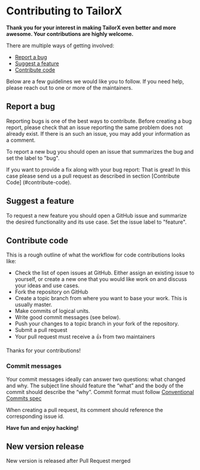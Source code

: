 # Contributing to TailorX

**Thank you for your interest in making TailorX even better and more awesome. Your contributions are highly welcome.**

There are multiple ways of getting involved:

- [Report a bug](#report-a-bug)
- [Suggest a feature](#suggest-a-feature)
- [Contribute code](#contribute-code)

Below are a few guidelines we would like you to follow.
If you need help, please reach out to one or more of the maintainers.

## Report a bug
Reporting bugs is one of the best ways to contribute. Before creating a bug report, please check that an issue reporting the same problem does not already exist. If there is an such an issue, you may add your information as a comment.

To report a new bug you should open an issue that summarizes the bug and set the label to "bug".

If you want to provide a fix along with your bug report: That is great! In this case please send us a pull request as described in section [Contribute Code] (#contribute-code).

## Suggest a feature
To request a new feature you should open a GitHub issue and summarize the desired functionality and its use case. Set the issue label to "feature".

## Contribute code
This is a rough outline of what the workflow for code contributions looks like:
- Check the list of open issues at GitHub. Either assign an existing issue to yourself, or create a new one that you would like work on and discuss your ideas and use cases.
- Fork the repository on GitHub
- Create a topic branch from where you want to base your work. This is usually master.
- Make commits of logical units.
- Write good commit messages (see below).
- Push your changes to a topic branch in your fork of the repository.
- Submit a pull request
- Your pull request must receive a :thumbsup: from two maintainers

Thanks for your contributions!

### Commit messages
Your commit messages ideally can answer two questions: what changed and why. The subject line should feature the “what” and the body of the commit should describe the “why”.
Commit format must follow [Conventional Commits
 spec](https://www.conventionalcommits.org/en/v1.0.0/)

When creating a pull request, its comment should reference the corresponding issue id.

**Have fun and enjoy hacking!**

## New version release
New version is released after Pull Request merged
